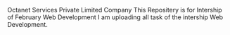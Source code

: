Octanet Services Private Limited Company
This Repositery is for Intership of February Web Development
I am uploading all task of the intership Web Development.
